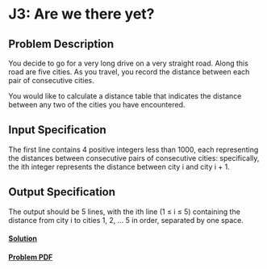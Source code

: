 # J3: Are we there yet?

## Problem Description
You decide to go for a very long drive on a very straight road. Along this road are five cities. As
you travel, you record the distance between each pair of consecutive cities.

You would like to calculate a distance table that indicates the distance between any two of the cities
you have encountered.

## Input Specification
The first line contains 4 positive integers less than 1000, each representing the distances between
consecutive pairs of consecutive cities: specifically, the ith integer represents the distance between
city i and city i + 1.

## Output Specification
The output should be 5 lines, with the ith line (1 ≤ i ≤ 5) containing the distance from city i to
cities 1, 2, ... 5 in order, separated by one space.

#### [Solution](./main.py)
#### [Problem PDF](https://cemc.uwaterloo.ca/contests/computing/2018/stage%201/juniorEF.pdf)